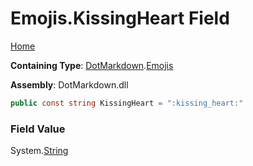 # Emojis\.KissingHeart Field

[Home](../../../README.md)

**Containing Type**: [DotMarkdown](../../README.md)\.[Emojis](../README.md)

**Assembly**: DotMarkdown\.dll

```csharp
public const string KissingHeart = ":kissing_heart:"
```

### Field Value

System\.[String](https://docs.microsoft.com/en-us/dotnet/api/system.string)